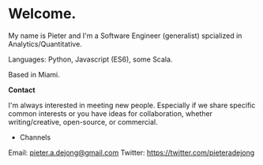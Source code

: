 # Welcome. 

My name is Pieter and I'm a Software Engineer (generalist) spcialized in Analytics/Quantitative.

Languages: Python, Javascript (ES6), some Scala.

Based in Miami.

**Contact**

I'm always interested in meeting new people. Especially if we share specific common interests or you have ideas for collaboration, whether writing/creative, open-source, or commercial.

* Channels

Email: pieter.a.dejong@gmail.com
Twitter: https://twitter.com/pieteradejong

